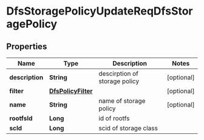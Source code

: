 # DfsStoragePolicyUpdateReqDfsStoragePolicy

## Properties
Name | Type | Description | Notes
------------ | ------------- | ------------- | -------------
**description** | **String** | descirption of storage policy |  [optional]
**filter** | [**DfsPolicyFilter**](DfsPolicyFilter.md) |  |  [optional]
**name** | **String** | name of storage policy |  [optional]
**rootfsId** | **Long** | id of rootfs | 
**scId** | **Long** | scid of storage class | 
